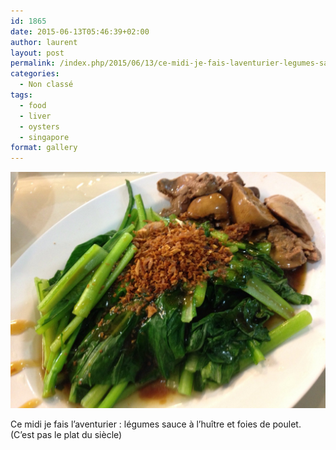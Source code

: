 ```yaml
---
id: 1865
date: 2015-06-13T05:46:39+02:00
author: laurent
layout: post
permalink: /index.php/2015/06/13/ce-midi-je-fais-laventurier-legumes-sauce-a-2/
categories:
  - Non classé
tags:
  - food
  - liver
  - oysters
  - singapore
format: gallery
---
```

<img src="/images/2015/06/tumblr_npvc1rlPAk1uuvt0bo1_1280.jpg" />

Ce midi je fais l&rsquo;aventurier : légumes sauce à l&rsquo;huître et foies de poulet. (C&rsquo;est pas le plat du siècle)